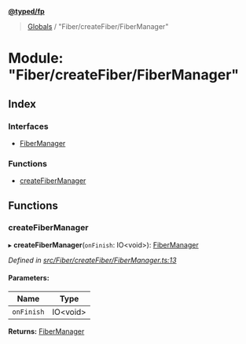 **[@typed/fp](../README.md)**

> [Globals](../globals.md) / "Fiber/createFiber/FiberManager"

# Module: "Fiber/createFiber/FiberManager"

## Index

### Interfaces

* [FiberManager](../interfaces/_fiber_createfiber_fibermanager_.fibermanager.md)

### Functions

* [createFiberManager](_fiber_createfiber_fibermanager_.md#createfibermanager)

## Functions

### createFiberManager

▸ **createFiberManager**(`onFinish`: IO\<void>): [FiberManager](../interfaces/_fiber_createfiber_fibermanager_.fibermanager.md)

*Defined in [src/Fiber/createFiber/FiberManager.ts:13](https://github.com/TylorS/typed-fp/blob/559f273/src/Fiber/createFiber/FiberManager.ts#L13)*

#### Parameters:

Name | Type |
------ | ------ |
`onFinish` | IO\<void> |

**Returns:** [FiberManager](../interfaces/_fiber_createfiber_fibermanager_.fibermanager.md)
